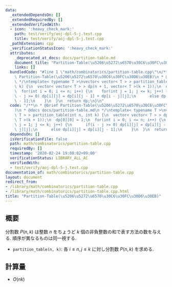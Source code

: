 ```yaml
---
data:
  _extendedDependsOn: []
  _extendedRequiredBy: []
  _extendedVerifiedWith:
  - icon: ':heavy_check_mark:'
    path: test/verify/aoj-dpl-5-j.test.cpp
    title: test/verify/aoj-dpl-5-j.test.cpp
  _pathExtension: cpp
  _verificationStatusIcon: ':heavy_check_mark:'
  attributes:
    _deprecated_at_docs: docs/partition-table.md
    document_title: "Partition-Table(\u5206\u5272\u6570\u30C6\u30FC\u30D6\u30EB)"
    links: []
  bundledCode: "#line 1 \"math/combinatorics/partition-table.cpp\"\n/**\n * @brief\
    \ Partition-Table(\u5206\u5272\u6570\u30C6\u30FC\u30D6\u30EB)\n * @docs docs/partition-table.md\n\
    \ */\ntemplate< typename T >\nvector< vector< T > > partition_table(int n, int\
    \ k) {\n  vector< vector< T > > dp(n + 1, vector< T >(k + 1));\n  dp[0][0] = 1;\n\
    \  for(int i = 0; i <= n; i++) {\n    for(int j = 1; j <= k; j++) {\n      if(i\
    \ - j >= 0) dp[i][j] = dp[i][j - 1] + dp[i - j][j];\n      else dp[i][j] = dp[i][j\
    \ - 1];\n    }\n  }\n  return dp;\n}\n"
  code: "/**\n * @brief Partition-Table(\u5206\u5272\u6570\u30C6\u30FC\u30D6\u30EB\
    )\n * @docs docs/partition-table.md\n */\ntemplate< typename T >\nvector< vector<\
    \ T > > partition_table(int n, int k) {\n  vector< vector< T > > dp(n + 1, vector<\
    \ T >(k + 1));\n  dp[0][0] = 1;\n  for(int i = 0; i <= n; i++) {\n    for(int\
    \ j = 1; j <= k; j++) {\n      if(i - j >= 0) dp[i][j] = dp[i][j - 1] + dp[i -\
    \ j][j];\n      else dp[i][j] = dp[i][j - 1];\n    }\n  }\n  return dp;\n}\n"
  dependsOn: []
  isVerificationFile: false
  path: math/combinatorics/partition-table.cpp
  requiredBy: []
  timestamp: '2020-02-24 19:08:02+09:00'
  verificationStatus: LIBRARY_ALL_AC
  verifiedWith:
  - test/verify/aoj-dpl-5-j.test.cpp
documentation_of: math/combinatorics/partition-table.cpp
layout: document
redirect_from:
- /library/math/combinatorics/partition-table.cpp
- /library/math/combinatorics/partition-table.cpp.html
title: "Partition-Table(\u5206\u5272\u6570\u30C6\u30FC\u30D6\u30EB)"
---
```

## 概要

分割数 $P(n, k)$ は整数 $n$ をちょうど $k$ 個の非負整数の和で表す方法の数を与える. 順序が異なるものは同一視する.

* `partition_table(n, k)`: 各 $i \leq n, j \leq k$ に対し分割数 $P(n, k)$ を求める.

## 計算量

* $O(nk)$
